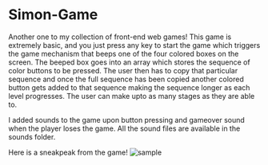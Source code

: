 # Simon-Game
Another one to my collection of front-end web games! This game is extremely basic, and you just press any key to start the game which
triggers the game mechanism that beeps one of the four colored boxes on the screen. The beeped box goes into an array which stores 
the sequence of color buttons to be pressed. The user then has to copy that particular sequence and once the full sequence has been copied
another colored button gets added to that sequence making the sequence longer as each level progresses. The user can make upto as many stages
as they are able to.


I added sounds to the game upon button pressing and gameover sound when the player loses the game. All the sound files are available in the sounds folder.

Here is a sneakpeak from the game!
![sample](https://github.com/Abbushaik/Simon-Game/assets/92208635/e24a3062-8abe-4b58-89be-ae0d24853844)
